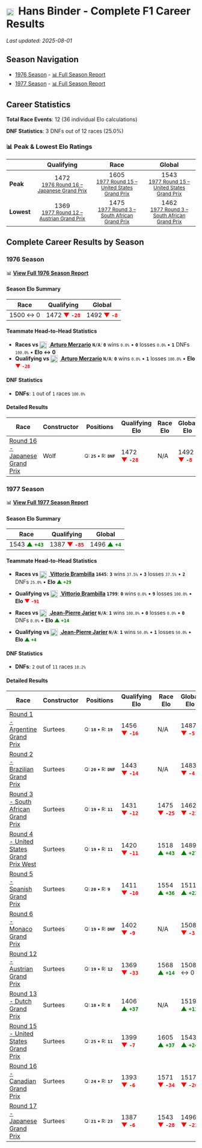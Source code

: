 # <img src="https://upload.wikimedia.org/wikipedia/commons/4/41/Flag_of_Austria.svg" alt="Austria" width="20" height="auto" style="vertical-align: middle; margin-right: 5px;" onerror="this.outerHTML='🇦🇹'; this.style.marginRight='5px';"/> Hans Binder - Complete F1 Career Results

*Last updated: 2025-08-01*

## Season Navigation

- [1976 Season](#1976-season) - [📊 Full Season Report](../seasons/1976-season-report)
- [1977 Season](#1977-season) - [📊 Full Season Report](../seasons/1977-season-report)

## Career Statistics

**Total Race Events**: 12 (36 individual Elo calculations)

**DNF Statistics**: 3 DNFs out of 12 races (25.0%)

### 📊 Peak & Lowest Elo Ratings

| &nbsp; | Qualifying | Race | Global |
|-------|------------|------|--------|
| **Peak** | <center> 1472 <br/><small> [1976 Round 16 – Japanese Grand Prix](../seasons/1976-season-report#round-16-japanese-grand-prix) </small></center> | <center> 1605 <br/><small> [1977 Round 15 – United States Grand Prix](../seasons/1977-season-report#round-15-united-states-grand-prix) </small></center> | <center> 1543  <br/><small> [1977 Round 15 – United States Grand Prix](../seasons/1977-season-report#round-15-united-states-grand-prix) </small></center> |
| **Lowest** | <center> 1369 <br/><small> [1977 Round 12 – Austrian Grand Prix](../seasons/1977-season-report#round-12-austrian-grand-prix) </small></center> | <center> 1475 <br/><small> [1977 Round 3 – South African Grand Prix](../seasons/1977-season-report#round-3-south-african-grand-prix) </small></center> | <center> 1462 <br/><small> [1977 Round 3 – South African Grand Prix](../seasons/1977-season-report#round-3-south-african-grand-prix) </small></center> |


## Complete Career Results by Season

### 1976 Season

📊 **[View Full 1976 Season Report](../seasons/1976-season-report)**

#### Season Elo Summary

| Race | Qualifying | Global |
|------|------------|--------|
| 1500 ↔ 0 | 1472 **<span style="color: red;">▼&nbsp;`-28`</span>** | 1492 **<span style="color: red;">▼&nbsp;`-8`</span>** |

#### Teammate Head-to-Head Statistics

- **Races vs [<img src="https://upload.wikimedia.org/wikipedia/commons/0/03/Flag_of_Italy.svg" alt="Italy" width="20" height="auto" style="vertical-align: middle; margin-right: 5px;" onerror="this.outerHTML='🇮🇹'; this.style.marginRight='5px';"/> Arturo Merzario](arturo-merzario) `N/A`**: **`0`** wins <small>`0.0%`</small> • **`0`** losses <small>`0.0%`</small> • **`1`** DNFs <small>`100.0%`</small> • **Elo ↔ 0**
- **Qualifying vs [<img src="https://upload.wikimedia.org/wikipedia/commons/0/03/Flag_of_Italy.svg" alt="Italy" width="20" height="auto" style="vertical-align: middle; margin-right: 5px;" onerror="this.outerHTML='🇮🇹'; this.style.marginRight='5px';"/> Arturo Merzario](arturo-merzario) `N/A`**: **`0`** wins <small>`0.0%`</small> • **`1`** losses <small>`100.0%`</small> • **Elo <span style="color: red;">▼&nbsp;`-28`</span>**

#### DNF Statistics

- **DNFs**: `1` out of `1` races <small>`100.0%`</small>

#### Detailed Results

| Race | Constructor | Positions | Qualifying Elo | Race Elo | Global Elo | Teammate |
|------|-------------|-----------|----------------|----------|------------|----------|
| [Round 16 - Japanese Grand Prix](../seasons/1976-season-report#round-16-japanese-grand-prix) | Wolf | <small>Q:&nbsp;**`25`**&nbsp;•&nbsp;R:&nbsp;**`DNF`**</small> | 1472 **<span style="color: red;">▼&nbsp;`-28`</span>** | N/A | 1492 **<span style="color: red;">▼&nbsp;`-8`</span>** | [<img src="https://upload.wikimedia.org/wikipedia/commons/0/03/Flag_of_Italy.svg" alt="Italy" width="20" height="auto" style="vertical-align: middle; margin-right: 5px;" onerror="this.outerHTML='🇮🇹'; this.style.marginRight='5px';"/> Arturo Merzario](arturo-merzario)<br/><small>Q:&nbsp;**`N/A`**&nbsp;•&nbsp;R:&nbsp;**`N/A`**</small> |

### 1977 Season

📊 **[View Full 1977 Season Report](../seasons/1977-season-report)**

#### Season Elo Summary

| Race | Qualifying | Global |
|------|------------|--------|
| 1543 **<span style="color: green;">▲&nbsp;`+43`</span>** | 1387 **<span style="color: red;">▼&nbsp;`-85`</span>** | 1496 **<span style="color: green;">▲&nbsp;`+4`</span>** |

#### Teammate Head-to-Head Statistics

- **Races vs [<img src="https://upload.wikimedia.org/wikipedia/commons/0/03/Flag_of_Italy.svg" alt="Italy" width="20" height="auto" style="vertical-align: middle; margin-right: 5px;" onerror="this.outerHTML='🇮🇹'; this.style.marginRight='5px';"/> Vittorio Brambilla](vittorio-brambilla) `1645`**: **`3`** wins <small>`37.5%`</small> • **`3`** losses <small>`37.5%`</small> • **`2`** DNFs <small>`25.0%`</small> • **Elo <span style="color: green;">▲&nbsp;`+29`</span>**
- **Qualifying vs [<img src="https://upload.wikimedia.org/wikipedia/commons/0/03/Flag_of_Italy.svg" alt="Italy" width="20" height="auto" style="vertical-align: middle; margin-right: 5px;" onerror="this.outerHTML='🇮🇹'; this.style.marginRight='5px';"/> Vittorio Brambilla](vittorio-brambilla) `1799`**: **`0`** wins <small>`0.0%`</small> • **`9`** losses <small>`100.0%`</small> • **Elo <span style="color: red;">▼&nbsp;`-91`</span>**

- **Races vs [<img src="https://upload.wikimedia.org/wikipedia/commons/c/c3/Flag_of_France.svg" alt="France" width="20" height="auto" style="vertical-align: middle; margin-right: 5px;" onerror="this.outerHTML='🇫🇷'; this.style.marginRight='5px';"/> Jean-Pierre Jarier](jean-pierre-jarier) `N/A`**: **`1`** wins <small>`100.0%`</small> • **`0`** losses <small>`0.0%`</small> • **`0`** DNFs <small>`0.0%`</small> • **Elo <span style="color: green;">▲&nbsp;`+14`</span>**
- **Qualifying vs [<img src="https://upload.wikimedia.org/wikipedia/commons/c/c3/Flag_of_France.svg" alt="France" width="20" height="auto" style="vertical-align: middle; margin-right: 5px;" onerror="this.outerHTML='🇫🇷'; this.style.marginRight='5px';"/> Jean-Pierre Jarier](jean-pierre-jarier) `N/A`**: **`1`** wins <small>`50.0%`</small> • **`1`** losses <small>`50.0%`</small> • **Elo <span style="color: green;">▲&nbsp;`+4`</span>**

#### DNF Statistics

- **DNFs**: `2` out of `11` races <small>`18.2%`</small>

#### Detailed Results

| Race | Constructor | Positions | Qualifying Elo | Race Elo | Global Elo | Teammate |
|------|-------------|-----------|----------------|----------|------------|----------|
| [Round 1 - Argentine Grand Prix](../seasons/1977-season-report#round-1-argentine-grand-prix) | Surtees | <small>Q:&nbsp;**`18`**&nbsp;•&nbsp;R:&nbsp;**`19`**</small> | 1456 **<span style="color: red;">▼&nbsp;`-16`</span>** | N/A | 1487 **<span style="color: red;">▼&nbsp;`-5`</span>** | [<img src="https://upload.wikimedia.org/wikipedia/commons/0/03/Flag_of_Italy.svg" alt="Italy" width="20" height="auto" style="vertical-align: middle; margin-right: 5px;" onerror="this.outerHTML='🇮🇹'; this.style.marginRight='5px';"/> Vittorio Brambilla](vittorio-brambilla)<br/><small>Q:&nbsp;**`13`**&nbsp;•&nbsp;R:&nbsp;**`DNF`**</small> |
| [Round 2 - Brazilian Grand Prix](../seasons/1977-season-report#round-2-brazilian-grand-prix) | Surtees | <small>Q:&nbsp;**`20`**&nbsp;•&nbsp;R:&nbsp;**`DNF`**</small> | 1443 **<span style="color: red;">▼&nbsp;`-14`</span>** | N/A | 1483 **<span style="color: red;">▼&nbsp;`-4`</span>** | [<img src="https://upload.wikimedia.org/wikipedia/commons/0/03/Flag_of_Italy.svg" alt="Italy" width="20" height="auto" style="vertical-align: middle; margin-right: 5px;" onerror="this.outerHTML='🇮🇹'; this.style.marginRight='5px';"/> Vittorio Brambilla](vittorio-brambilla)<br/><small>Q:&nbsp;**`11`**&nbsp;•&nbsp;R:&nbsp;**`19`**</small> |
| [Round 3 - South African Grand Prix](../seasons/1977-season-report#round-3-south-african-grand-prix) | Surtees | <small>Q:&nbsp;**`19`**&nbsp;•&nbsp;R:&nbsp;**`11`**</small> | 1431 **<span style="color: red;">▼&nbsp;`-12`</span>** | 1475 **<span style="color: red;">▼&nbsp;`-25`</span>** | 1462 **<span style="color: red;">▼&nbsp;`-21`</span>** | [<img src="https://upload.wikimedia.org/wikipedia/commons/0/03/Flag_of_Italy.svg" alt="Italy" width="20" height="auto" style="vertical-align: middle; margin-right: 5px;" onerror="this.outerHTML='🇮🇹'; this.style.marginRight='5px';"/> Vittorio Brambilla](vittorio-brambilla)<br/><small>Q:&nbsp;**`14`**&nbsp;•&nbsp;R:&nbsp;**`7`**</small> |
| [Round 4 - United States Grand Prix West](../seasons/1977-season-report#round-4-united-states-grand-prix-west) | Surtees | <small>Q:&nbsp;**`19`**&nbsp;•&nbsp;R:&nbsp;**`11`**</small> | 1420 **<span style="color: red;">▼&nbsp;`-11`</span>** | 1518 **<span style="color: green;">▲&nbsp;`+43`</span>** | 1489 **<span style="color: green;">▲&nbsp;`+27`</span>** | [<img src="https://upload.wikimedia.org/wikipedia/commons/0/03/Flag_of_Italy.svg" alt="Italy" width="20" height="auto" style="vertical-align: middle; margin-right: 5px;" onerror="this.outerHTML='🇮🇹'; this.style.marginRight='5px';"/> Vittorio Brambilla](vittorio-brambilla)<br/><small>Q:&nbsp;**`11`**&nbsp;•&nbsp;R:&nbsp;**`22`**</small> |
| [Round 5 - Spanish Grand Prix](../seasons/1977-season-report#round-5-spanish-grand-prix) | Surtees | <small>Q:&nbsp;**`20`**&nbsp;•&nbsp;R:&nbsp;**`9`**</small> | 1411 **<span style="color: red;">▼&nbsp;`-10`</span>** | 1554 **<span style="color: green;">▲&nbsp;`+36`</span>** | 1511 **<span style="color: green;">▲&nbsp;`+22`</span>** | [<img src="https://upload.wikimedia.org/wikipedia/commons/0/03/Flag_of_Italy.svg" alt="Italy" width="20" height="auto" style="vertical-align: middle; margin-right: 5px;" onerror="this.outerHTML='🇮🇹'; this.style.marginRight='5px';"/> Vittorio Brambilla](vittorio-brambilla)<br/><small>Q:&nbsp;**`11`**&nbsp;•&nbsp;R:&nbsp;**`24`**</small> |
| [Round 6 - Monaco Grand Prix](../seasons/1977-season-report#round-6-monaco-grand-prix) | Surtees | <small>Q:&nbsp;**`19`**&nbsp;•&nbsp;R:&nbsp;**`DNF`**</small> | 1402 **<span style="color: red;">▼&nbsp;`-9`</span>** | N/A | 1508 **<span style="color: red;">▼&nbsp;`-3`</span>** | [<img src="https://upload.wikimedia.org/wikipedia/commons/0/03/Flag_of_Italy.svg" alt="Italy" width="20" height="auto" style="vertical-align: middle; margin-right: 5px;" onerror="this.outerHTML='🇮🇹'; this.style.marginRight='5px';"/> Vittorio Brambilla](vittorio-brambilla)<br/><small>Q:&nbsp;**`14`**&nbsp;•&nbsp;R:&nbsp;**`8`**</small> |
| [Round 12 - Austrian Grand Prix](../seasons/1977-season-report#round-12-austrian-grand-prix) | Surtees | <small>Q:&nbsp;**`19`**&nbsp;•&nbsp;R:&nbsp;**`12`**</small> | 1369 **<span style="color: red;">▼&nbsp;`-33`</span>** | 1568 **<span style="color: green;">▲&nbsp;`+14`</span>** | 1508 ↔ 0 | [<img src="https://upload.wikimedia.org/wikipedia/commons/c/c3/Flag_of_France.svg" alt="France" width="20" height="auto" style="vertical-align: middle; margin-right: 5px;" onerror="this.outerHTML='🇫🇷'; this.style.marginRight='5px';"/> Jean-Pierre Jarier](jean-pierre-jarier)<br/><small>Q:&nbsp;**`N/A`**&nbsp;•&nbsp;R:&nbsp;**`N/A`**</small> |
| [Round 13 - Dutch Grand Prix](../seasons/1977-season-report#round-13-dutch-grand-prix) | Surtees | <small>Q:&nbsp;**`18`**&nbsp;•&nbsp;R:&nbsp;**`8`**</small> | 1406 **<span style="color: green;">▲&nbsp;`+37`</span>** | N/A | 1519 **<span style="color: green;">▲&nbsp;`+11`</span>** | [<img src="https://upload.wikimedia.org/wikipedia/commons/c/c3/Flag_of_France.svg" alt="France" width="20" height="auto" style="vertical-align: middle; margin-right: 5px;" onerror="this.outerHTML='🇫🇷'; this.style.marginRight='5px';"/> Jean-Pierre Jarier](jean-pierre-jarier)<br/><small>Q:&nbsp;**`N/A`**&nbsp;•&nbsp;R:&nbsp;**`N/A`**</small> |
| [Round 15 - United States Grand Prix](../seasons/1977-season-report#round-15-united-states-grand-prix) | Surtees | <small>Q:&nbsp;**`25`**&nbsp;•&nbsp;R:&nbsp;**`11`**</small> | 1399 **<span style="color: red;">▼&nbsp;`-7`</span>** | 1605 **<span style="color: green;">▲&nbsp;`+37`</span>** | 1543 **<span style="color: green;">▲&nbsp;`+24`</span>** | [<img src="https://upload.wikimedia.org/wikipedia/commons/0/03/Flag_of_Italy.svg" alt="Italy" width="20" height="auto" style="vertical-align: middle; margin-right: 5px;" onerror="this.outerHTML='🇮🇹'; this.style.marginRight='5px';"/> Vittorio Brambilla](vittorio-brambilla)<br/><small>Q:&nbsp;**`11`**&nbsp;•&nbsp;R:&nbsp;**`19`**</small> |
| [Round 16 - Canadian Grand Prix](../seasons/1977-season-report#round-16-canadian-grand-prix) | Surtees | <small>Q:&nbsp;**`24`**&nbsp;•&nbsp;R:&nbsp;**`17`**</small> | 1393 **<span style="color: red;">▼&nbsp;`-6`</span>** | 1571 **<span style="color: red;">▼&nbsp;`-34`</span>** | 1517 **<span style="color: red;">▼&nbsp;`-26`</span>** | [<img src="https://upload.wikimedia.org/wikipedia/commons/0/03/Flag_of_Italy.svg" alt="Italy" width="20" height="auto" style="vertical-align: middle; margin-right: 5px;" onerror="this.outerHTML='🇮🇹'; this.style.marginRight='5px';"/> Vittorio Brambilla](vittorio-brambilla)<br/><small>Q:&nbsp;**`15`**&nbsp;•&nbsp;R:&nbsp;**`6`**</small> |
| [Round 17 - Japanese Grand Prix](../seasons/1977-season-report#round-17-japanese-grand-prix) | Surtees | <small>Q:&nbsp;**`21`**&nbsp;•&nbsp;R:&nbsp;**`23`**</small> | 1387 **<span style="color: red;">▼&nbsp;`-6`</span>** | 1543 **<span style="color: red;">▼&nbsp;`-28`</span>** | 1496 **<span style="color: red;">▼&nbsp;`-21`</span>** | [<img src="https://upload.wikimedia.org/wikipedia/commons/0/03/Flag_of_Italy.svg" alt="Italy" width="20" height="auto" style="vertical-align: middle; margin-right: 5px;" onerror="this.outerHTML='🇮🇹'; this.style.marginRight='5px';"/> Vittorio Brambilla](vittorio-brambilla)<br/><small>Q:&nbsp;**`9`**&nbsp;•&nbsp;R:&nbsp;**`8`**</small> |

